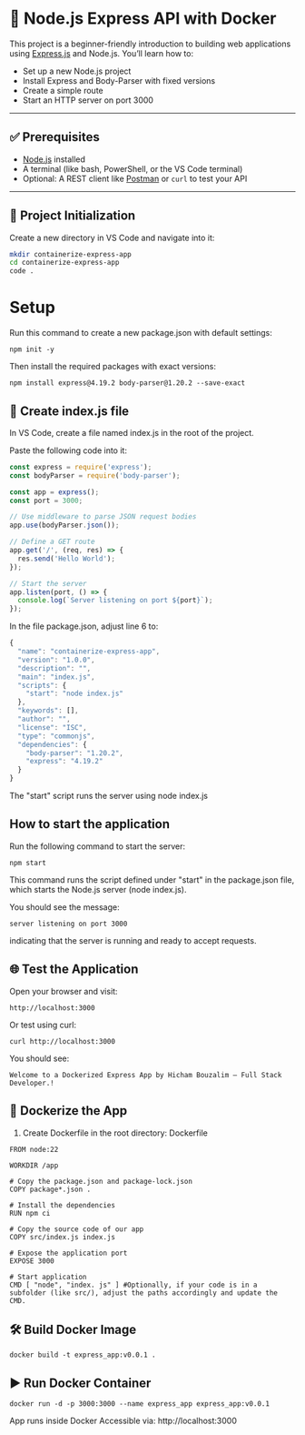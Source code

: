 
# 🚀 Node.js Express API with Docker

This project is a beginner-friendly introduction to building web applications using [Express.js](https://expressjs.com/) and Node.js. You’ll learn how to:

- Set up a new Node.js project
- Install Express and Body-Parser with fixed versions
- Create a simple route
- Start an HTTP server on port 3000

---

## ✅ Prerequisites

- [Node.js](https://nodejs.org/) installed
- A terminal (like bash, PowerShell, or the VS Code terminal)
- Optional: A REST client like [Postman](https://www.postman.com/) or `curl` to test your API

---

## 📁 Project Initialization

Create a new directory in VS Code and navigate into it:

```bash
mkdir containerize-express-app
cd containerize-express-app
code .
```


# Setup
Run this command to create a new package.json with default settings:

```
npm init -y
```
Then install the required packages with exact versions:

```
npm install express@4.19.2 body-parser@1.20.2 --save-exact
```

## 📝 Create index.js file
In VS Code, create a file named index.js in the root of the project.

Paste the following code into it:
```js
const express = require('express');
const bodyParser = require('body-parser');

const app = express();
const port = 3000;

// Use middleware to parse JSON request bodies
app.use(bodyParser.json());

// Define a GET route
app.get('/', (req, res) => {
  res.send('Hello World');
});

// Start the server
app.listen(port, () => {
  console.log(`Server listening on port ${port}`);
});
```



In the file package.json, adjust line 6 to:

```js
{
  "name": "containerize-express-app",
  "version": "1.0.0",
  "description": "",
  "main": "index.js",
  "scripts": {
    "start": "node index.js" 
  },
  "keywords": [],
  "author": "",
  "license": "ISC",
  "type": "commonjs",
  "dependencies": {
    "body-parser": "1.20.2",
    "express": "4.19.2"
  }
}

```
The "start" script runs the server using node index.js 
## How to start the application
Run the following command to start the server:

```
npm start
```
This command runs the script defined under "start" in the package.json file, which starts the Node.js server (node index.js).

You should see the message:
```
server listening on port 3000
```

indicating that the server is running and ready to accept requests.

## 🌐 Test the Application
Open your browser and visit:

```
http://localhost:3000
```

Or test using curl:
```
curl http://localhost:3000
```
You should see:

```
Welcome to a Dockerized Express App by Hicham Bouzalim – Full Stack Developer.!

```




## 🐳 Dockerize the App
1. Create Dockerfile in the root directory:
Dockerfile

```
FROM node:22

WORKDIR /app

# Copy the package.json and package-lock.json
COPY package*.json .

# Install the dependencies
RUN npm ci

# Copy the source code of our app
COPY src/index.js index.js

# Expose the application port
EXPOSE 3000

# Start application
CMD [ "node", "index. js" ] #Optionally, if your code is in a subfolder (like src/), adjust the paths accordingly and update the CMD.
```

## 🛠️ Build Docker Image
```
docker build -t express_app:v0.0.1 .
```
## ▶️ Run Docker Container

```
docker run -d -p 3000:3000 --name express_app express_app:v0.0.1
```
App runs inside Docker
Accessible via: http://localhost:3000



